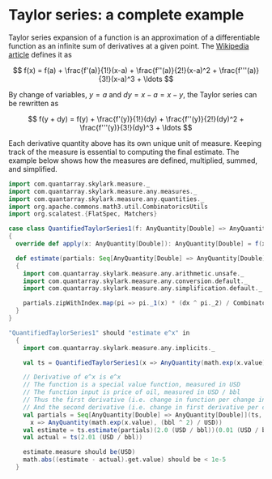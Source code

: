 # Taylor series: a complete example

Taylor series expansion of a function is an approximation of a differentiable function as an infinite sum of
derivatives at a given point. The [Wikipedia article](https://en.wikipedia.org/wiki/Taylor_series) defines it as

$$ f(x) = f(a) + \frac{f'(a)}{1!}(x-a) + \frac{f''(a)}{2!}(x-a)^2 + \frac{f'''(a)}{3!}(x-a)^3 + \ldots $$

By change of variables, $y = a$ and $dy = x - a = x - y$, the Taylor series can be rewritten as

$$ f(y + dy) = f(y) + \frac{f'(y)}{1!}(dy) + \frac{f''(y)}{2!}(dy)^2 + \frac{f'''(y)}{3!}(dy)^3 + \ldots $$

Each derivative quantity above has its own unique unit of measure. Keeping track of the measure is essential to
 computing the final estimate. The example below shows how the measures are defined, multiplied, summed, and simplified.

```scala sourceLinkURI=https://github.com/quantarray/skylark/tree/master/skylark-measure/src/test/scala/com/quantarray/skylark/measure/TaylorSeriesSpec.scala
import com.quantarray.skylark.measure._
import com.quantarray.skylark.measure.any.measures._
import com.quantarray.skylark.measure.any.quantities._
import org.apache.commons.math3.util.CombinatoricsUtils
import org.scalatest.{FlatSpec, Matchers}

case class QuantifiedTaylorSeries1(f: AnyQuantity[Double] => AnyQuantity[Double]) extends ((AnyQuantity[Double]) => AnyQuantity[Double])
{
  override def apply(x: AnyQuantity[Double]): AnyQuantity[Double] = f(x)

  def estimate(partials: Seq[AnyQuantity[Double] => AnyQuantity[Double]])(x: AnyQuantity[Double])(dx: AnyQuantity[Double]): AnyQuantity[Double] =
  {
    import com.quantarray.skylark.measure.any.arithmetic.unsafe._
    import com.quantarray.skylark.measure.any.conversion.default._
    import com.quantarray.skylark.measure.any.simplification.default._

    partials.zipWithIndex.map(pi => pi._1(x) * (dx ^ pi._2) / CombinatoricsUtils.factorial(pi._2)).reduce(_.simplify + _.simplify)
  }
}

"QuantifiedTaylorSeries1" should "estimate e^x" in
  {
    import com.quantarray.skylark.measure.any.implicits._

    val ts = QuantifiedTaylorSeries1(x => AnyQuantity(math.exp(x.value), USD))

    // Derivative of e^x is e^x
    // The function is a special value function, measured in USD
    // The function input is price of oil, measured in USD / bbl
    // Thus the first derivative (i.e. change in function per change in input) is measured in USD / (USD / bbl) = bbl
    // And the second derivative (i.e. change in first derivative per change in input) is measured in bbl / (USD / bbl) = bbl ^ 2 / USD
    val partials = Seq[AnyQuantity[Double] => AnyQuantity[Double]](ts, x => AnyQuantity(math.exp(x.value), bbl),
      x => AnyQuantity(math.exp(x.value), (bbl ^ 2) / USD))
    val estimate = ts.estimate(partials)(2.0 (USD / bbl))(0.01 (USD / bbl))
    val actual = ts(2.01 (USD / bbl))

    estimate.measure should be(USD)
    math.abs((estimate - actual).get.value) should be < 1e-5
  }

```